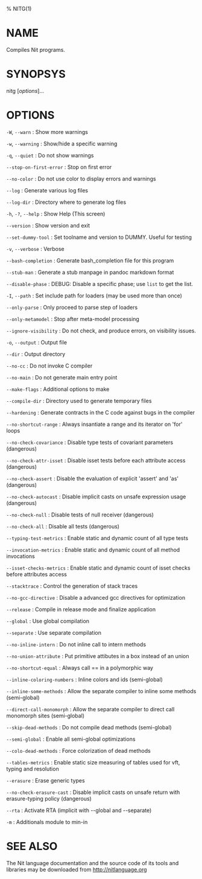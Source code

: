 % NITG(1)

# NAME

Compiles Nit programs.

# SYNOPSYS

nitg [*options*]...

# OPTIONS

`-W`, `--warn`
:   Show more warnings

`-w`, `--warning`
:   Show/hide a specific warning

`-q`, `--quiet`
:   Do not show warnings

`--stop-on-first-error`
:   Stop on first error

`--no-color`
:   Do not use color to display errors and warnings

`--log`
:   Generate various log files

`--log-dir`
:   Directory where to generate log files

`-h`, `-?`, `--help`
:   Show Help (This screen)

`--version`
:   Show version and exit

`--set-dummy-tool`
:   Set toolname and version to DUMMY. Useful for testing

`-v`, `--verbose`
:   Verbose

`--bash-completion`
:   Generate bash_completion file for this program

`--stub-man`
:   Generate a stub manpage in pandoc markdown format

`--disable-phase`
:   DEBUG: Disable a specific phase; use `list` to get the list.

`-I`, `--path`
:   Set include path for loaders (may be used more than once)

`--only-parse`
:   Only proceed to parse step of loaders

`--only-metamodel`
:   Stop after meta-model processing

`--ignore-visibility`
:   Do not check, and produce errors, on visibility issues.

`-o`, `--output`
:   Output file

`--dir`
:   Output directory

`--no-cc`
:   Do not invoke C compiler

`--no-main`
:   Do not generate main entry point

`--make-flags`
:   Additional options to make

`--compile-dir`
:   Directory used to generate temporary files

`--hardening`
:   Generate contracts in the C code against bugs in the compiler

`--no-shortcut-range`
:   Always insantiate a range and its iterator on 'for' loops

`--no-check-covariance`
:   Disable type tests of covariant parameters (dangerous)

`--no-check-attr-isset`
:   Disable isset tests before each attribute access (dangerous)

`--no-check-assert`
:   Disable the evaluation of explicit 'assert' and 'as' (dangerous)

`--no-check-autocast`
:   Disable implicit casts on unsafe expression usage (dangerous)

`--no-check-null`
:   Disable tests of null receiver (dangerous)

`--no-check-all`
:   Disable all tests (dangerous)

`--typing-test-metrics`
:   Enable static and dynamic count of all type tests

`--invocation-metrics`
:   Enable static and dynamic count of all method invocations

`--isset-checks-metrics`
:   Enable static and dynamic count of isset checks before attributes access

`--stacktrace`
:   Control the generation of stack traces

`--no-gcc-directive`
:   Disable a advanced gcc directives for optimization

`--release`
:   Compile in release mode and finalize application

`--global`
:   Use global compilation

`--separate`
:   Use separate compilation

`--no-inline-intern`
:   Do not inline call to intern methods

`--no-union-attribute`
:   Put primitive attibutes in a box instead of an union

`--no-shortcut-equal`
:   Always call == in a polymorphic way

`--inline-coloring-numbers`
:   Inline colors and ids (semi-global)

`--inline-some-methods`
:   Allow the separate compiler to inline some methods (semi-global)

`--direct-call-monomorph`
:   Allow the separate compiler to direct call monomorph sites (semi-global)

`--skip-dead-methods`
:   Do not compile dead methods (semi-global)

`--semi-global`
:   Enable all semi-global optimizations

`--colo-dead-methods`
:   Force colorization of dead methods

`--tables-metrics`
:   Enable static size measuring of tables used for vft, typing and resolution

`--erasure`
:   Erase generic types

`--no-check-erasure-cast`
:   Disable implicit casts on unsafe return with erasure-typing policy (dangerous)

`--rta`
:   Activate RTA (implicit with --global and --separate)

`-m`
:   Additionals module to min-in

# SEE ALSO

The Nit language documentation and the source code of its tools and libraries may be downloaded from <http://nitlanguage.org>
